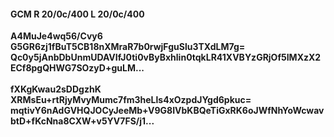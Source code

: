 #### GCM R 20/0c/400 L 20/0c/400
**A4MuJe4wq56/Cvy6**<br/>**G5GR6zj1fBuT5CB18nXMraR7b0rwjFguSlu3TXdLM7g=**<br/>**Qc0y5jAnbDbUnmUDAVIfJ0ti0vByBxhlin0tqkLR41XVBYzGRjOf5IMXzX2ECf8pgQHWG7SOzyD+guLM...**<br/><br/>
**fXKgKwau2sDDgzhK**<br/>**XRMsEu+rtRjyMvyMumc7fm3heLls4xOzpdJYgd6pkuc=**<br/>**mqtivY6nAdGVHQJOCyJeeMb+V9G8IVbKBQeTiGxRK6oJWfNhYoWcwavbtD+fKcNna8CXW+v5YV7FS/j1...**